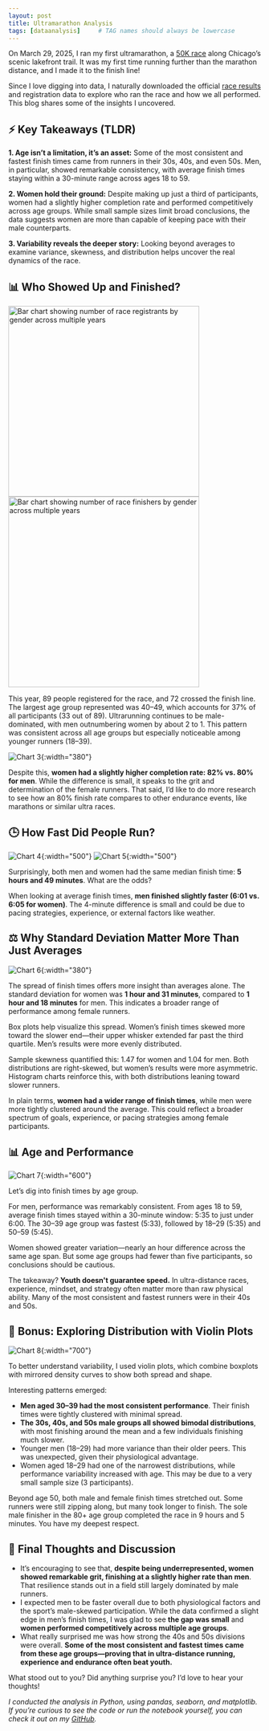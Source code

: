 ```yaml
---
layout: post 
title: Ultramarathon Analysis
tags: [dataanalysis]     # TAG names should always be lowercase
---
```

On March 29, 2025, I ran my first ultramarathon, a [50K race](https://www.runrace.net/findarace.php?id=25088IL1&tab=a3) along Chicago’s scenic lakefront trail. It was my first time running further than the marathon distance, and I made it to the finish line!

Since I love digging into data, I naturally downloaded the official [race results](https://www.runrace.net/findarace.php?id=25088IL1&tab=a4&results=20614#dRlt) and registration data to explore who ran the race and how we all performed. This blog shares some of the insights I uncovered.

## ⚡ Key Takeaways (TLDR)

**1. Age isn’t a limitation, it’s an asset:** Some of the most consistent and fastest finish times came from runners in their 30s, 40s, and even 50s. Men, in particular, showed remarkable consistency, with average finish times staying within a 30-minute range across ages 18 to 59.

**2. Women hold their ground:** Despite making up just a third of participants, women had a slightly higher completion rate and performed competitively across age groups. While small sample sizes limit broad conclusions, the data suggests women are more than capable of keeping pace with their male counterparts.

**3. Variability reveals the deeper story:** Looking beyond averages to examine variance, skewness, and distribution helps uncover the real dynamics of the race.

## 📊 Who Showed Up and Finished?

<div style="text-align: left;">
  <img src="/assets/img/ultra_analysis/race-registrants-bar-chart.png" 
       alt="Bar chart showing number of race registrants by gender across multiple years" 
       width="380">
  <img src="/assets/img/ultra_analysis/race-finishers-bar-chart.png" 
       alt="Bar chart showing number of race finishers by gender across multiple years" 
       width="380">
</div>

This year, 89 people registered for the race, and 72 crossed the finish line. The largest age group represented was 40–49, which accounts for 37% of all participants (33 out of 89). Ultrarunning continues to be male-dominated, with men outnumbering women by about 2 to 1. This pattern was consistent across all age groups but especially noticeable among younger runners (18–39).

![Chart 3](/assets/img/ultra_analysis/finishers-v-non-finishers-count-bar-chart.png){:width="380"}

Despite this, **women had a slightly higher completion rate: 82% vs. 80% for men**. While the difference is small, it speaks to the grit and determination of the female runners. That said, I’d like to do more research to see how an 80% finish rate compares to other endurance events, like marathons or similar ultra races.

## 🕒 How Fast Did People Run?

![Chart 4](/assets/img/ultra_analysis/histogram-of-finish-times-female.png){:width="500"}
![Chart 5](/assets/img/ultra_analysis/histogram-of-finish-times-male.png){:width="500"}

Surprisingly, both men and women had the same median finish time: **5 hours and 49 minutes**. What are the odds?

When looking at average finish times, **men finished slightly faster (6:01 vs. 6:05 for women)**. The 4-minute difference is small and could be due to pacing strategies, experience, or external factors like weather.

## ⚖️ Why Standard Deviation Matter More Than Just Averages

![Chart 6](/assets/img/ultra_analysis/finishing-time-quartile-box-plot.png){:width="380"}

The spread of finish times offers more insight than averages alone. The standard deviation for women was **1 hour and 31 minutes**, compared to **1 hour and 18 minutes** for men. This indicates a broader range of performance among female runners.

Box plots help visualize this spread. Women’s finish times skewed more toward the slower end—their upper whisker extended far past the third quartile. Men’s results were more evenly distributed.

Sample skewness quantified this: 1.47 for women and 1.04 for men. Both distributions are right-skewed, but women’s results were more asymmetric. Histogram charts reinforce this, with both distributions leaning toward slower runners.

In plain terms, **women had a wider range of finish times**, while men were more tightly clustered around the average. This could reflect a broader spectrum of goals, experience, or pacing strategies among female participants.

## 📊 Age and Performance

![Chart 7](/assets/img/ultra_analysis/finish-time-trends-by-age-group-mean-std.png){:width="600"}

Let’s dig into finish times by age group.

For men, performance was remarkably consistent. From ages 18 to 59, average finish times stayed within a 30-minute window: 5:35 to just under 6:00. The 30–39 age group was fastest (5:33), followed by 18–29 (5:35) and 50–59 (5:45).

Women showed greater variation—nearly an hour difference across the same age span. But some age groups had fewer than five participants, so conclusions should be cautious.

The takeaway? **Youth doesn't guarantee speed.** In ultra-distance races, experience, mindset, and strategy often matter more than raw physical ability. Many of the most consistent and fastest runners were in their 40s and 50s.

## 🎻 Bonus: Exploring Distribution with Violin Plots

![Chart 8](/assets/img/ultra_analysis/violin-chart.png){:width="700"}

To better understand variability, I used violin plots, which combine boxplots with mirrored density curves to show both spread and shape.

Interesting patterns emerged:

- **Men aged 30–39 had the most consistent performance**. Their finish times were tightly clustered with minimal spread.
- **The 30s, 40s, and 50s male groups all showed bimodal distributions**, with most finishing around the mean and a few individuals finishing much slower.
- Younger men (18–29) had more variance than their older peers. This was unexpected, given their physiological advantage.
- Women aged 18–29 had one of the narrowest distributions, while performance variability increased with age. This may be due to a very small sample size (3 participants).

Beyond age 50, both male and female finish times stretched out. Some runners were still zipping along, but many took longer to finish. The sole male finisher in the 80+ age group completed the race in 9 hours and 5 minutes. You have my deepest respect.

## 💭 Final Thoughts and Discussion

- It’s encouraging to see that, **despite being underrepresented, women showed remarkable grit, finishing at a slightly higher rate than men**. That resilience stands out in a field still largely dominated by male runners.
- I expected men to be faster overall due to both physiological factors and the sport’s male-skewed participation. While the data confirmed a slight edge in men’s finish times, I was glad to see **the gap was small** and **women performed competitively across multiple age groups**.
- What really surprised me was how strong the 40s and 50s divisions were overall. **Some of the most consistent and fastest times came from these age groups—proving that in ultra-distance running, experience and endurance often beat youth.**

What stood out to you? Did anything surprise you? I’d love to hear your thoughts!

_I conducted the analysis in Python, using pandas, seaborn, and matplotlib. If you’re curious to see the code or run the notebook yourself, you can check it out on my [GitHub](https://github.com/chaumpham/lakefront-ultra-2025)._
